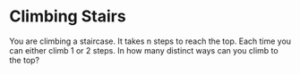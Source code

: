 # Climbing Stairs

You are climbing a staircase. It takes n steps to reach the top. Each time you can either climb 1 or 2 steps. In how many distinct ways can you climb to the top?

